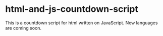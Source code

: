 # html-and-js-countdown-script
This is a countdown script for html written on JavaScript.
New languages are coming soon.
